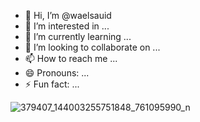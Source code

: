 - 👋 Hi, I’m @waelsauid
- 👀 I’m interested in ...
- 🌱 I’m currently learning ...
- 💞️ I’m looking to collaborate on ...
- 📫 How to reach me ...
- 😄 Pronouns: ...
- ⚡ Fun fact: ...

<!---
waelsauid/waelsauid is a ✨ special ✨ repository because its `README.md` (this file) appears on your GitHub profile.
You can click the Preview link to take a look at your changes.
--->
![379407_144003255751848_761095990_n](https://github.com/waelsauid/waelsauid/assets/153866834/2d63cd17-5969-4471-ae9e-f48a5dc5b67c)
